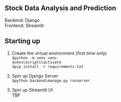 ## Stock Data Analysis and Prediction

Backend: Django \
Frontend: Streamlit

## Starting up
1. Create the virtual environment (first time only) \
`$python -m venv venv` \
`$venv\Scripts\activate` \
`$pip install -r requirements.txt` 

2. Spin up Django Server \
`$python backend\manage.py runserver`

3. Spin up Streamlit UI \
TBF